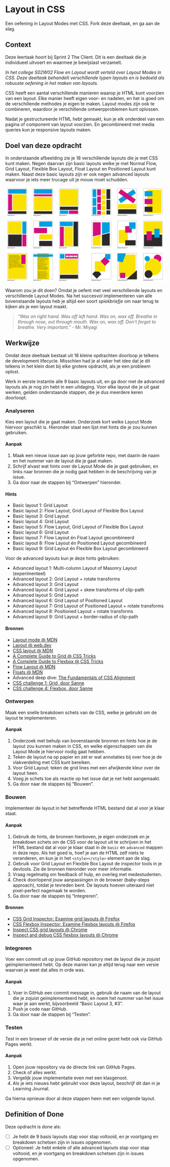 
# Layout in CSS

Een oefening in Layout Modes met CSS. Fork deze deeltaak, en ga aan de slag.

## Context

Deze leertaak hoort bij Sprint 2 The Client. Dit is een deeltaak die je individueel uitvoert en waarmee je bewijslast verzamelt.

_In het college _S02W02 Flow en Layout_ wordt verteld over Layout Modes in CSS. Deze deeltaak behandelt verschillende typen layouts en is bedoeld als robuuste oefening in het maken van layouts._

CSS heeft een aantal verschillende manieren waarop je HTML kunt voorzien van een layout. Elke manier heeft eigen voor- en nadelen, en het is goed om de verschillende methodes je eigen te maken. Layout modes zijn ook te combineren, waardoor je verschillende ontwerpproblemen kunt oplossen.

Nadat je gestructureerde HTML hebt gemaakt, kun je elk onderdeel van een pagina of component van layout voorzien. En gecombineerd met media queries kun je responsive layouts maken.


## Doel van deze opdracht

In onderstaande afbeelding zie je 18 verschillende layouts die je met CSS kunt maken. Negen daarvan zijn basic layouts welke je met Normal Flow, Grid Layout, Flexible Box Layout, Float Layout en Positioned Layout kunt maken. Naast deze basic layouts zijn er ook negen advanced layouts waarvoor je iets meer trucage uit je mouw moet schudden.

![9 basic en 9 advanced layouts](../assets/layouts.png)

Waarom zou je dit doen? Omdat je oefent met veel verschillende layouts en verschillende Layout Modes. Na het succesvol implementeren van alle bovenstaande layouts heb je altijd een soort *spiekbriefje* om naar terug te kijken als je een layout maakt.

> *“Wax on right hand. Wax off left hand. Wax on, wax off. Breathe in through nose, out through mouth. Wax on, wax off. Don't forget to breathe. Very important.”* - Mr. Miyagi


## Werkwijze

Omdat deze deeltaak bestaat uit 18 kleine opdrachten doorloop je telkens de development lifecycle. Misschien had je al vaker het idee dat je dit telkens in het klein doet bij elke grotere opdracht, als je een probleem oplost.

Werk in eerste instantie alle 9 basic layouts uit, en ga door met de advanced layouts als je nog zin hebt in een uitdaging. Voor elke layout die je uit gaat werken, gelden onderstaande stappen, die je dus meerdere keren doorloopt.


### Analyseren

Kies een layout die je gaat maken. Onderzoek kort welke Layout Mode hiervoor geschikt is. Hieronder staat een lijst met hints die je zou kunnen gebruiken.

#### Aanpak

1. Maak een nieuw issue aan op jouw geforkte repo, met daarin de naam en het nummer van de layout die je gaat maken.
2. Schrijf alvast wat hints over de Layout Mode die je gaat gebruiken, en links naar bronnen die je nodig gaat hebben in de beschrijving van je issue.
3. Ga door naar de stappen bij “Ontwerpen” hieronder.

#### Hints

- Basic layout 1: Grid Layout
- Basic layout 2: Flow Layout, Grid Layout of Flexible Box Layout
- Basic layout 3: Grid Layout
- Basic layout 4: Grid Layout
- Basic layout 5: Flow Layout, Grid Layout of Flexible Box Layout
- Basic layout 6: Grid Layout
- Basic layout 7: Flow Layout én Float Layout gecombineerd
- Basic layout 8: Flow Layout én Positioned Layout gecombineerd
- Basic layout 9: Grid Layout én Flexible Box Layout gecombineerd

Voor de advanced layouts kun je deze hints gebruiken:

- Advanced layout 1: Multi-column Layout of Masonry Layout (experimenteel)
- Advanced layout 2: Grid Layout + rotate transforms
- Advanced layout 3: Grid Layout
- Advanced layout 4: Grid Layout + skew transforms of clip-path
- Advanced layout 5: Grid Layout
- Advanced layout 6: Grid Layout of Positioned Layout
- Advanced layout 7: Grid Layout of Positioned Layout + rotate transforms
- Advanced layout 8: Positioned Layout + rotate transforms
- Advanced layout 9: Grid Layout + border-radius of clip-path

#### Bronnen

- [Layout mode @ MDN](https://developer.mozilla.org/en-US/docs/Web/CSS/Layout_mode)
- [Layout @ web.dev](https://web.dev/learn/css/layout/)
- [CSS layout @ MDN](https://developer.mozilla.org/en-US/docs/Learn/CSS/CSS_layout)
- [A Complete Guide to Grid @ CSS Tricks](https://css-tricks.com/snippets/css/complete-guide-grid/)
- [A Complete Guide to Flexbox @ CSS Tricks](https://css-tricks.com/snippets/css/a-guide-to-flexbox/)
- [Flow Layout @ MDN](https://developer.mozilla.org/en-US/docs/Web/CSS/CSS_flow_layout)
- [Floats @ MDN](https://developer.mozilla.org/en-US/docs/Learn/CSS/CSS_layout/Floats)
- Advanced deep dive: [The Fundamentals of CSS Alignment](https://css-tip.com/explore/alignment/)
- [CSS challenge 1: Grid, door Sanne](https://github.com/fdnd-task/css-challenges/blob/main/docs/challenge_grid.md)
- [CSS challenge 4: Flexbox, door Sanne](https://github.com/fdnd-task/css-challenges/blob/main/docs/challenge_flexbox.md)


### Ontwerpen

Maak een snelle breakdown schets van de CSS, welke je gebruikt om de layout te implementeren.

#### Aanpak

1. Onderzoek met behulp van bovenstaande bronnen en hints hoe je de layout zou kunnen maken in CSS, en welke eigenschappen van die Layout Mode je hiervoor nodig gaat hebben.
2. Teken de layout na op papier en zet er wat annotaties bij over hoe je de vlakverdeling met CSS kunt bereiken. 
3. Voor Grid Layout: teken de grid lines met een afwijkende kleur over de layout heen.
4. Voeg je schets toe als reactie op het issue dat je net hebt aangemaakt.
5. Ga door naar de stappen bij “Bouwen”.


### Bouwen

Implementeer de layout in het betreffende HTML bestand dat al voor je klaar staat.

#### Aanpak

1. Gebruik de hints, de bronnen hierboven, je eigen onderzoek en je breakdown schets om de CSS voor de layout uit te schrijven in het HTML bestand dat al voor je klaar staat in de `basic` en `advanced` mappen in deze repo. Als het goed is, hoef je aan de HTML zelf niets te veranderen, en kun je in het `<style></style>` element aan de slag.
2. Gebruik voor Grid Layout en Flexible Box Layout de inspector tools in je devtools. Zie de bronnen hieronder voor meer informatie.
3. Vraag regelmatig om feedback of hulp, en overleg met medestudenten.
4. Check doorlopend jouw aanpassingen in de browser (baby-steps approach), totdat je tevreden bent. De layouts hoeven uiteraard niet pixel-perfect nagemaak te worden.
5. Ga door naar de stappen bij “Integreren”.

#### Bronnen

- [CSS Grid Inspector: Examine grid layouts @ Firefox](https://firefox-source-docs.mozilla.org/devtools-user/page_inspector/how_to/examine_grid_layouts/index.html)
- [CSS Flexbox Inspector: Examine Flexbox layouts @ Firefox](https://firefox-source-docs.mozilla.org/devtools-user/page_inspector/how_to/examine_flexbox_layouts/index.html)
- [Inspect CSS grid layouts @ Chrome](https://developer.chrome.com/docs/devtools/css/grid)
- [Inspect and debug CSS flexbox layouts @ Chrome](https://developer.chrome.com/docs/devtools/css/flexbox/)


### Integreren

Voer een commit uit op jouw GitHub repository met de layout die je zojuist geïmplementeerd hebt. Op deze manier kan je altijd terug naar een versie waarvan je weet dat alles in orde was.

#### Aanpak

1. Voer in GitHub een commit message in, gebruik de naam van de layout die je zojuist geïmplementeerd hebt, en noem het nummer van het issue waar je aan werkt, bijvoorbeeld “Basic Layout 3, #3”.
2. Push je code naar GitHub.
3. Ga door naar de stappen bij “Testen”.


### Testen

Test in een browser of de versie die je net online gezet hebt ook via GitHub Pages werkt.

#### Aanpak

1. Open jouw repository via de directe link van GitHub Pages.
2. Check of alles werkt.
3. Vergelijk jouw implementatie even met een klasgenoot.
4. Als je iets nieuws hebt gebruikt voor deze layout, beschrijf dit dan in je Learning Journal.

Ga hierna opnieuw door al deze stappen heen met een volgende layout.


## Definition of Done

Deze opdracht is done als:

- [ ] Je hebt de 9 basis layouts stap voor stap voltooid, en je voortgang en breakdown schetsen zijn in issues opgenomen.
- [ ] Optioneel: Je hebt enkele of alle advanced layouts stap voor stap voltooid, en je voortgang en breakdown schetsen zijn in issues opgenomen.

